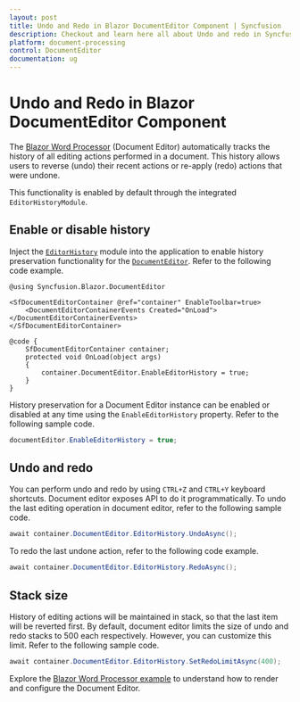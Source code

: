 ```yaml
---
layout: post
title: Undo and Redo in Blazor DocumentEditor Component | Syncfusion
description: Checkout and learn here all about Undo and redo in Syncfusion Blazor DocumentEditor component and more.
platform: document-processing
control: DocumentEditor
documentation: ug
---
```


# Undo and Redo in Blazor DocumentEditor Component

The [Blazor Word Processor](https://www.syncfusion.com/blazor-components/blazor-word-processor) (Document Editor) automatically tracks the history of all editing actions performed in a document. This history allows users to reverse (undo) their recent actions or re-apply (redo) actions that were undone.

This functionality is enabled by default through the integrated `EditorHistoryModule`.

## Enable or disable history

Inject the [`EditorHistory`](https://help.syncfusion.com/cr/blazor/Syncfusion.Blazor.DocumentEditor.EditorHistoryModule.html) module into the application to enable history preservation functionality for the [`DocumentEditor`](https://help.syncfusion.com/cr/blazor/Syncfusion.Blazor.DocumentEditor.SfDocumentEditor.html). Refer to the following code example.

```cshtml
@using Syncfusion.Blazor.DocumentEditor

<SfDocumentEditorContainer @ref="container" EnableToolbar=true>
    <DocumentEditorContainerEvents Created="OnLoad"></DocumentEditorContainerEvents>
</SfDocumentEditorContainer>

@code {
    SfDocumentEditorContainer container;
    protected void OnLoad(object args)
    {
        container.DocumentEditor.EnableEditorHistory = true;
    }
}
```

History preservation for a Document Editor instance can be enabled or disabled at any time using the `EnableEditorHistory` property. Refer to the following sample code.

```csharp
documentEditor.EnableEditorHistory = true;
```

## Undo and redo

You can perform undo and redo by using `CTRL+Z` and `CTRL+Y` keyboard shortcuts. Document editor exposes API to do it programmatically.
To undo the last editing operation in document editor, refer to the following sample code.

```csharp
await container.DocumentEditor.EditorHistory.UndoAsync();
```

To redo the last undone action, refer to the following code example.

```csharp
await container.DocumentEditor.EditorHistory.RedoAsync();
```

## Stack size

History of editing actions will be maintained in stack, so that the last item will be reverted first. By default, document editor limits the size of undo and redo stacks to 500 each respectively. However, you can customize this limit. Refer to the following sample code.

```csharp
await container.DocumentEditor.EditorHistory.SetRedoLimitAsync(400);
```

Explore the [Blazor Word Processor example](https://document.syncfusion.com/demos/docx-editor/blazor-server/document-editor/default-functionalities) to understand how to render and configure the Document Editor.
